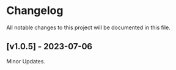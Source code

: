 # Changelog
All notable changes to this project will be documented in this file.

## [v1.0.5] - 2023-07-06

Minor Updates.
